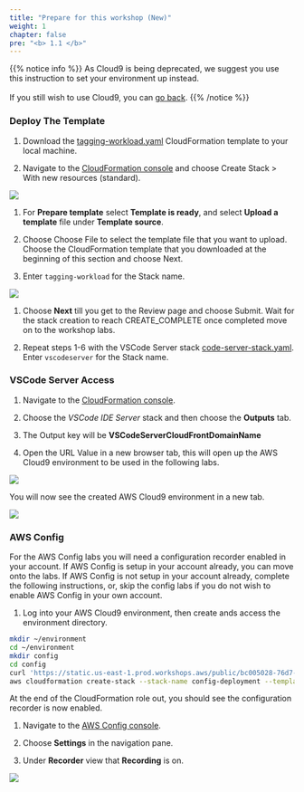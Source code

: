 ```yaml
---
title: "Prepare for this workshop (New)"
weight: 1
chapter: false
pre: "<b> 1.1 </b>"
---
```


{{% notice info %}}
As Cloud9 is being deprecated, we suggest you use this instruction to set your environment up instead.\
\
If you still wish to use Cloud9, you can [go back](../).
{{% /notice %}}

### Deploy The Template

1. Download the [tagging-workload.yaml](../../workload/tagging-workload.yaml) CloudFormation template to your local machine.

1. Navigate to the [CloudFormation console](https://console.aws.amazon.com/cloudformation/home) and choose Create Stack > With new resources (standard).

![](../../images/1/old/001-CFNCreateStackButton.png)

1. For **Prepare template** select **Template is ready**, and select **Upload a template** file under **Template source**.

1. Choose Choose File to select the template file that you want to upload. Choose the CloudFormation template that you downloaded at the beginning of this section and choose Next.

1. Enter `tagging-workload` for the Stack name.

![](../../images/1/old/002-deploystack.png)

1. Choose **Next** till you get to the Review page and choose Submit. Wait for the stack creation to reach CREATE_COMPLETE once completed move on to the workshop labs.

1. Repeat steps 1-6 with the VSCode Server stack [code-server-stack.yaml](../../workload/code-server-stack.yaml). Enter `vscodeserver` for the Stack name.

### VSCode Server Access

1. Navigate to the [CloudFormation console](https://console.aws.amazon.com/cloudformation/home).

1. Choose the _VSCode IDE Server_ stack and then choose the **Outputs** tab.

1. The Output key will be **VSCodeServerCloudFrontDomainName**

1. Open the URL Value in a new browser tab, this will open up the AWS Cloud9 environment to be used in the following labs.

![](../../images/1/new/001.png)

You will now see the created AWS Cloud9 environment in a new tab.

![](../../images/1/new/002.png)

### AWS Config

For the AWS Config labs you will need a configuration recorder enabled in your account. If AWS Config is setup in your account already, you can move onto the labs. If AWS Config is not setup in your account already, complete the following instructions, or, skip the config labs if you do not wish to enable AWS Config in your own account.

1. Log into your AWS Cloud9 environment, then create ands access the environment directory.

```bash
mkdir ~/environment
cd ~/environment
mkdir config
cd config
curl 'https://static.us-east-1.prod.workshops.aws/public/bc005028-76d7-42ac-9cb2-fed686ce81e0/static/templates/config.yaml' --output config.yaml
aws cloudformation create-stack --stack-name config-deployment --template-body file://config.yaml --capabilities CAPABILITY_NAMED_IAM
```

At the end of the CloudFormation role out, you should see the configuration recorder is now enabled.

1. Navigate to the [AWS Config console](https://console.aws.amazon.com/config/).

1. Choose **Settings** in the navigation pane.

1. Under **Recorder** view that **Recording** is on.

![](../../images/1/old/005-recorder.png)